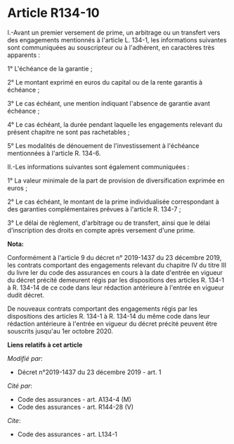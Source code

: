 # Article R134-10

I.-Avant un premier versement de prime, un arbitrage ou un transfert vers des engagements mentionnés à l'article L. 134-1,
les informations suivantes sont communiquées au souscripteur ou à l'adhérent, en caractères très apparents : 

1° L'échéance de la garantie ; 

2° Le montant exprimé en euros du capital ou de la rente garantis à échéance ; 

3° Le cas échéant, une mention indiquant l'absence de garantie avant échéance ; 

4° Le cas échéant, la durée pendant laquelle les engagements relevant du présent chapitre ne sont pas rachetables ; 

5° Les modalités de dénouement de l'investissement à l'échéance mentionnées à l'article R. 134-6. 

II.-Les informations suivantes sont également communiquées : 

1° La valeur minimale de la part de provision de diversification exprimée en euros ; 

2° Le cas échéant, le montant de la prime individualisée correspondant à des garanties complémentaires prévues à l'article R.
134-7 ; 

3° Le délai de règlement, d'arbitrage ou de transfert, ainsi que le délai d'inscription des droits en compte après versement
d'une prime.

**Nota:**

Conformément à l'article 9 du décret n° 2019-1437 du 23 décembre 2019, les contrats comportant des engagements relevant du
chapitre IV du titre III du livre Ier du code des assurances en cours à la date d'entrée en vigueur du décret précité
demeurent régis par les dispositions des articles R. 134-1 à R. 134-14 de ce code dans leur rédaction antérieure à l'entrée
en vigueur dudit décret.

De nouveaux contrats comportant des engagements régis par les dispositions des articles R. 134-1 à R. 134-14 du même code
dans leur rédaction antérieure à l'entrée en vigueur du décret précité peuvent être souscrits jusqu'au 1er octobre 2020.

**Liens relatifs à cet article**

_Modifié par_:

  - Décret n°2019-1437 du 23 décembre 2019 - art. 1

_Cité par_:

  - Code des assurances - art. A134-4 (M)
  - Code des assurances - art. R144-28 (V)

_Cite_:

  - Code des assurances - art. L134-1
